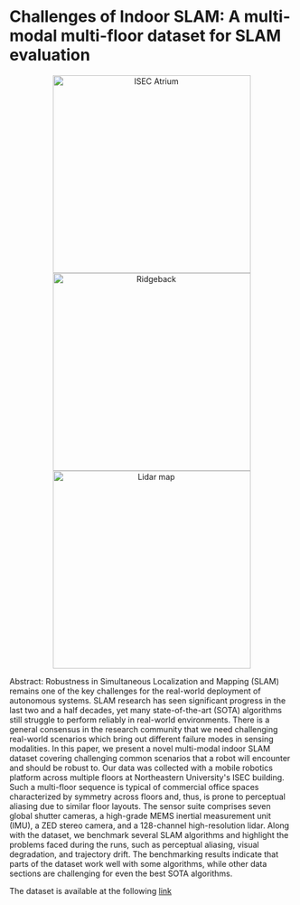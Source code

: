 # Challenges of Indoor SLAM: A multi-modal multi-floor dataset for SLAM evaluation

<p align="center">
  <img src="https://github.com/neufieldrobotics/NUFR-M3F/blob/main/ISEC_Atrium2.jpeg" width="350" alt="ISEC Atrium">
  <img src="https://github.com/neufieldrobotics/NUFR-M3F/blob/main/Ridgeback.jpg" width="350" alt="Ridgeback">
  <img src="https://github.com/neufieldrobotics/NUFR-M3F/blob/main/lidar_map.png" width="350" alt="Lidar map">
</p>

Abstract: Robustness in Simultaneous Localization and Mapping (SLAM) remains one of the key challenges for the real-world deployment of autonomous systems. SLAM research has seen significant progress in the last two and a half decades, yet many state-of-the-art (SOTA) algorithms still struggle to perform reliably in real-world environments. There is a general consensus in the research community that we need challenging real-world scenarios which bring out different failure modes in sensing modalities. In this paper, we present a novel multi-modal indoor SLAM dataset covering challenging common scenarios that a robot will encounter and should be robust to. Our data was collected with a mobile robotics platform across multiple floors at Northeastern University's ISEC building. Such a multi-floor sequence is typical of commercial office spaces characterized by symmetry across floors and, thus, is prone to perceptual aliasing due to similar floor layouts. The sensor suite comprises seven global shutter cameras, a high-grade MEMS inertial measurement unit (IMU), a ZED stereo camera, and a 128-channel high-resolution lidar. Along with the dataset, we benchmark several SLAM algorithms and highlight the problems faced during the runs, such as perceptual aliasing, visual degradation, and trajectory drift. The benchmarking results indicate that parts of the dataset work well with some algorithms, while other data sections are challenging for even the best SOTA algorithms.

The dataset is available at the following [link](https://drive.google.com/drive/u/0/folders/1pLYTbjHxf9Q_S2exgxMLeT770NQDUMmA)

